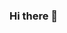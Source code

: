 ### Hi there 👋

<!--
**prskid1000/prskid1000** is a ✨ _special_ ✨ repository because its `README.md` (this file) appears on your GitHub profile.

Here are some ideas to get you started:

- 🔭 I’m currently working on House-Of-Geeks Projects
- 🌱 I’m currently learning DevOps and Data Science
- 👯 I’m looking to collaborate on Web and App Development

<br><br>
[![Top Langs](https://github-readme-stats.vercel.app/api/top-langs/?username=prskid1000)](https://github.com/anuraghazra/github-readme-stats)
<br><br>
[![Prithwiraj's github stats](https://github-readme-stats.vercel.app/api?username=prskid1000)](https://github.com/anuraghazra/github-readme-stats)

-->
